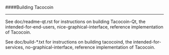 ####Building Tacocoin

----

See doc/readme-qt.rst for instructions on building Tacocoin-Qt,
the intended-for-end-users, nice-graphical-interface, reference
implementation of Tacocoin.

See doc/build-*.txt for instructions on building tacocoind,
the intended-for-services, no-graphical-interface, reference
implementation of Tacocoin.
